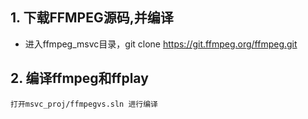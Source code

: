 ## 1. 下载FFMPEG源码,并编译 ##
	
- 进入ffmpeg_msvc目录，git clone https://git.ffmpeg.org/ffmpeg.git

## 2. 编译ffmpeg和ffplay ##
	
	
	打开msvc_proj/ffmpegvs.sln 进行编译